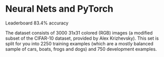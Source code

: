 # Neural Nets and PyTorch
 Leaderboard 83.4% accuracy


The dataset consists of 3000 31x31 colored (RGB) images (a modified subset of the CIFAR-10 dataset, provided by Alex Krizhevsky). This set is split for you into 2250 training examples (which are a mostly balanced sample of cars, boats, frogs and dogs) and 750 development examples.
